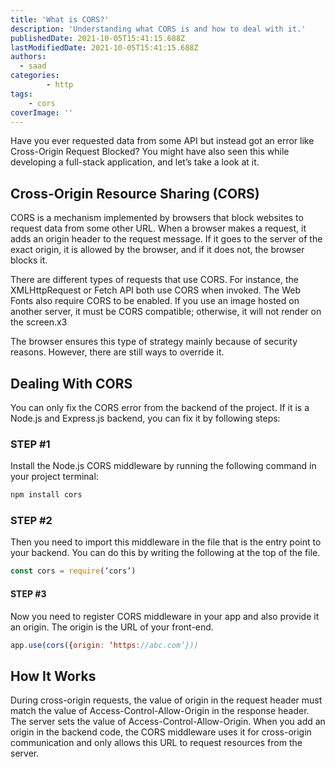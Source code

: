 ```yaml
---
title: 'What is CORS?'
description: 'Understanding what CORS is and how to deal with it.'
publishedDate: 2021-10-05T15:41:15.688Z
lastModifiedDate: 2021-10-05T15:41:15.688Z
authors:
  - saad
categories:
		- http
tags:
    - cors
coverImage: ''
---
```


<Lead>
	Have you ever requested data from some API but instead got an error like
	Cross-Origin Request Blocked? You might have also seen this while developing
	a full-stack application, and let’s take a look at it.
</Lead>

## Cross-Origin Resource Sharing (CORS)

CORS is a mechanism implemented by browsers that block websites to request data from some other URL. When a browser makes a request, it adds an origin header to the request message. If it goes to the server of the exact origin, it is allowed by the browser, and if it does not, the browser blocks it.

There are different types of requests that use CORS. For instance, the XMLHttpRequest or Fetch API both use CORS when invoked. The Web Fonts also require CORS to be enabled. If you use an image hosted on another server, it must be CORS compatible; otherwise, it will not render on the screen.x3

The browser ensures this type of strategy mainly because of security reasons. However, there are still ways to override it.

## Dealing With CORS

You can only fix the CORS error from the backend of the project. If it is a Node.js and Express.js backend, you can fix it by following steps:

### STEP #1

Install the Node.js CORS middleware by running the following command in your project terminal:

```sh
npm install cors
```

### STEP #2

Then you need to import this middleware in the file that is the entry point to your backend. You can do this by writing the following at the top of the file.

```js
const cors = require(‘cors’)
```

#### STEP #3

Now you need to register CORS middleware in your app and also provide it an origin. The origin is the URL of your front-end.

```js
app.use(cors({origin: ‘https://abc.com’}))
```

## How It Works

During cross-origin requests, the value of origin in the request header must match the value of Access-Control-Allow-Origin in the response header. The server sets the value of Access-Control-Allow-Origin. When you add an origin in the backend code, the CORS middleware uses it for cross-origin communication and only allows this URL to request resources from the server.

